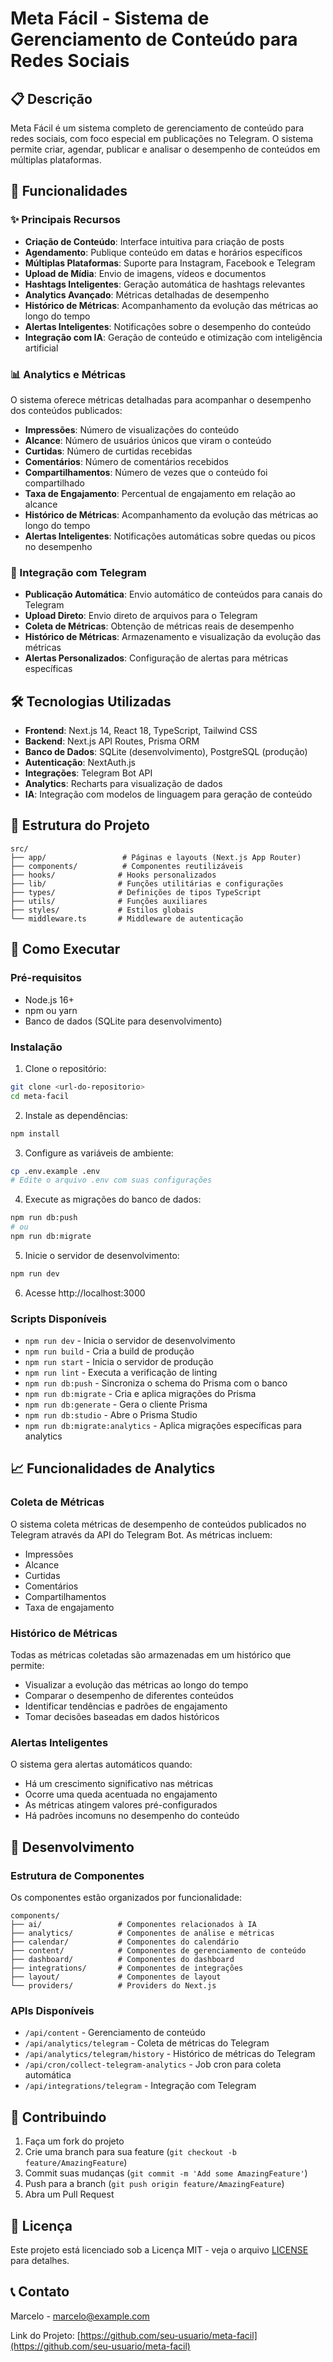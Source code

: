 # Meta Fácil - Sistema de Gerenciamento de Conteúdo para Redes Sociais

## 📋 Descrição

Meta Fácil é um sistema completo de gerenciamento de conteúdo para redes sociais, com foco especial em publicações no Telegram. O sistema permite criar, agendar, publicar e analisar o desempenho de conteúdos em múltiplas plataformas.

## 🚀 Funcionalidades

### ✨ Principais Recursos

- **Criação de Conteúdo**: Interface intuitiva para criação de posts
- **Agendamento**: Publique conteúdo em datas e horários específicos
- **Múltiplas Plataformas**: Suporte para Instagram, Facebook e Telegram
- **Upload de Mídia**: Envio de imagens, vídeos e documentos
- **Hashtags Inteligentes**: Geração automática de hashtags relevantes
- **Analytics Avançado**: Métricas detalhadas de desempenho
- **Histórico de Métricas**: Acompanhamento da evolução das métricas ao longo do tempo
- **Alertas Inteligentes**: Notificações sobre o desempenho do conteúdo
- **Integração com IA**: Geração de conteúdo e otimização com inteligência artificial

### 📊 Analytics e Métricas

O sistema oferece métricas detalhadas para acompanhar o desempenho dos conteúdos publicados:

- **Impressões**: Número de visualizações do conteúdo
- **Alcance**: Número de usuários únicos que viram o conteúdo
- **Curtidas**: Número de curtidas recebidas
- **Comentários**: Número de comentários recebidos
- **Compartilhamentos**: Número de vezes que o conteúdo foi compartilhado
- **Taxa de Engajamento**: Percentual de engajamento em relação ao alcance
- **Histórico de Métricas**: Acompanhamento da evolução das métricas ao longo do tempo
- **Alertas Inteligentes**: Notificações automáticas sobre quedas ou picos no desempenho

### 🤖 Integração com Telegram

- **Publicação Automática**: Envio automático de conteúdos para canais do Telegram
- **Upload Direto**: Envio direto de arquivos para o Telegram
- **Coleta de Métricas**: Obtenção de métricas reais de desempenho
- **Histórico de Métricas**: Armazenamento e visualização da evolução das métricas
- **Alertas Personalizados**: Configuração de alertas para métricas específicas

## 🛠️ Tecnologias Utilizadas

- **Frontend**: Next.js 14, React 18, TypeScript, Tailwind CSS
- **Backend**: Next.js API Routes, Prisma ORM
- **Banco de Dados**: SQLite (desenvolvimento), PostgreSQL (produção)
- **Autenticação**: NextAuth.js
- **Integrações**: Telegram Bot API
- **Analytics**: Recharts para visualização de dados
- **IA**: Integração com modelos de linguagem para geração de conteúdo

## 📁 Estrutura do Projeto

```
src/
├── app/                 # Páginas e layouts (Next.js App Router)
├── components/          # Componentes reutilizáveis
├── hooks/              # Hooks personalizados
├── lib/                # Funções utilitárias e configurações
├── types/              # Definições de tipos TypeScript
├── utils/              # Funções auxiliares
├── styles/             # Estilos globais
└── middleware.ts       # Middleware de autenticação
```

## 🚀 Como Executar

### Pré-requisitos

- Node.js 16+
- npm ou yarn
- Banco de dados (SQLite para desenvolvimento)

### Instalação

1. Clone o repositório:
```bash
git clone <url-do-repositorio>
cd meta-facil
```

2. Instale as dependências:
```bash
npm install
```

3. Configure as variáveis de ambiente:
```bash
cp .env.example .env
# Edite o arquivo .env com suas configurações
```

4. Execute as migrações do banco de dados:
```bash
npm run db:push
# ou
npm run db:migrate
```

5. Inicie o servidor de desenvolvimento:
```bash
npm run dev
```

6. Acesse http://localhost:3000

### Scripts Disponíveis

- `npm run dev` - Inicia o servidor de desenvolvimento
- `npm run build` - Cria a build de produção
- `npm run start` - Inicia o servidor de produção
- `npm run lint` - Executa a verificação de linting
- `npm run db:push` - Sincroniza o schema do Prisma com o banco
- `npm run db:migrate` - Cria e aplica migrações do Prisma
- `npm run db:generate` - Gera o cliente Prisma
- `npm run db:studio` - Abre o Prisma Studio
- `npm run db:migrate:analytics` - Aplica migrações específicas para analytics

## 📈 Funcionalidades de Analytics

### Coleta de Métricas

O sistema coleta métricas de desempenho de conteúdos publicados no Telegram através da API do Telegram Bot. As métricas incluem:

- Impressões
- Alcance
- Curtidas
- Comentários
- Compartilhamentos
- Taxa de engajamento

### Histórico de Métricas

Todas as métricas coletadas são armazenadas em um histórico que permite:

- Visualizar a evolução das métricas ao longo do tempo
- Comparar o desempenho de diferentes conteúdos
- Identificar tendências e padrões de engajamento
- Tomar decisões baseadas em dados históricos

### Alertas Inteligentes

O sistema gera alertas automáticos quando:

- Há um crescimento significativo nas métricas
- Ocorre uma queda acentuada no engajamento
- As métricas atingem valores pré-configurados
- Há padrões incomuns no desempenho do conteúdo

## 🔧 Desenvolvimento

### Estrutura de Componentes

Os componentes estão organizados por funcionalidade:

```
components/
├── ai/                 # Componentes relacionados à IA
├── analytics/          # Componentes de análise e métricas
├── calendar/           # Componentes do calendário
├── content/            # Componentes de gerenciamento de conteúdo
├── dashboard/          # Componentes do dashboard
├── integrations/       # Componentes de integrações
├── layout/             # Componentes de layout
└── providers/          # Providers do Next.js
```

### APIs Disponíveis

- `/api/content` - Gerenciamento de conteúdo
- `/api/analytics/telegram` - Coleta de métricas do Telegram
- `/api/analytics/telegram/history` - Histórico de métricas do Telegram
- `/api/cron/collect-telegram-analytics` - Job cron para coleta automática
- `/api/integrations/telegram` - Integração com Telegram

## 🤝 Contribuindo

1. Faça um fork do projeto
2. Crie uma branch para sua feature (`git checkout -b feature/AmazingFeature`)
3. Commit suas mudanças (`git commit -m 'Add some AmazingFeature'`)
4. Push para a branch (`git push origin feature/AmazingFeature`)
5. Abra um Pull Request

## 📄 Licença

Este projeto está licenciado sob a Licença MIT - veja o arquivo [LICENSE](LICENSE) para detalhes.

## 📞 Contato

Marcelo - marcelo@example.com

Link do Projeto: [https://github.com/seu-usuario/meta-facil](https://github.com/seu-usuario/meta-facil)